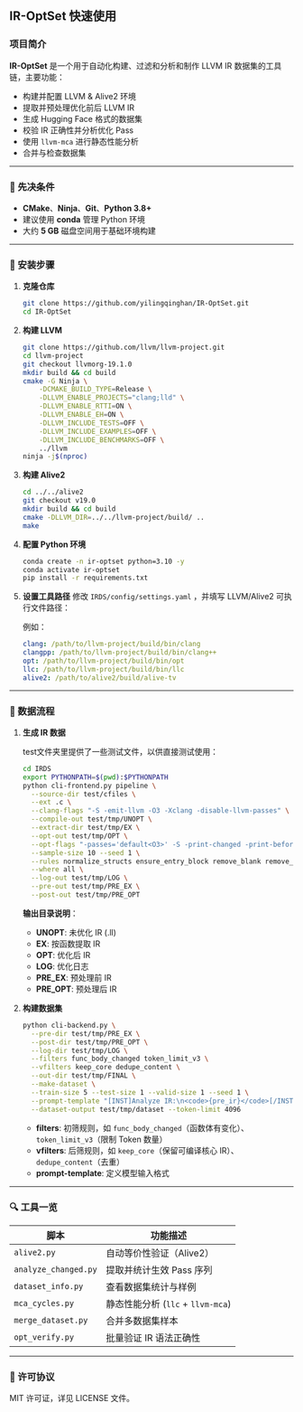## IR-OptSet  快速使用

### 项目简介

**IR-OptSet** 是一个用于自动化构建、过滤和分析和制作 LLVM IR 数据集的工具链，主要功能：

- 构建并配置 LLVM & Alive2 环境
- 提取并预处理优化前后 LLVM IR
- 生成 Hugging Face 格式的数据集
- 校验 IR 正确性并分析优化 Pass
- 使用 `llvm-mca` 进行静态性能分析
- 合并与检查数据集

------

### 🔧 先决条件

- **CMake**、**Ninja**、**Git**、**Python 3.8+**
- 建议使用 **conda** 管理 Python 环境
- 大约 **5 GB** 磁盘空间用于基础环境构建

------

### 🚀 安装步骤

1. **克隆仓库**

   ```bash
   git clone https://github.com/yilingqinghan/IR-OptSet.git
   cd IR-OptSet
   ```

2. **构建 LLVM**

   ```bash
   git clone https://github.com/llvm/llvm-project.git
   cd llvm-project
   git checkout llvmorg-19.1.0
   mkdir build && cd build
   cmake -G Ninja \
       -DCMAKE_BUILD_TYPE=Release \
       -DLLVM_ENABLE_PROJECTS="clang;lld" \
       -DLLVM_ENABLE_RTTI=ON \
       -DLLVM_ENABLE_EH=ON \
       -DLLVM_INCLUDE_TESTS=OFF \
       -DLLVM_INCLUDE_EXAMPLES=OFF \
       -DLLVM_INCLUDE_BENCHMARKS=OFF \
       ../llvm
   ninja -j$(nproc)
   ```

3. **构建 Alive2**

   ```bash
   cd ../../alive2
   git checkout v19.0
   mkdir build && cd build
   cmake -DLLVM_DIR=../../llvm-project/build/ ..
   make
   ```

4. **配置 Python 环境**

   ```bash
   conda create -n ir-optset python=3.10 -y
   conda activate ir-optset
   pip install -r requirements.txt
   ```

5. **设置工具路径**
    修改 `IRDS/config/settings.yaml` ，并填写 LLVM/Alive2 可执行文件路径：

   例如：

   ```yaml
   clang: /path/to/llvm-project/build/bin/clang
   clangpp: /path/to/llvm-project/build/bin/clang++
   opt: /path/to/llvm-project/build/bin/opt
   llc: /path/to/llvm-project/build/bin/llc
   alive2: /path/to/alive2/build/alive-tv
   ```

------

### 🔨 数据流程

1. **生成 IR 数据**

   test文件夹里提供了一些测试文件，以供直接测试使用：

   ```bash
   cd IRDS
   export PYTHONPATH=$(pwd):$PYTHONPATH
   python cli-frontend.py pipeline \
     --source-dir test/cfiles \
     --ext .c \
     --clang-flags "-S -emit-llvm -O3 -Xclang -disable-llvm-passes" \
     --compile-out test/tmp/UNOPT \
     --extract-dir test/tmp/EX \
     --opt-out test/tmp/OPT \
     --opt-flags "-passes='default<O3>' -S -print-changed -print-before-changed" \
     --sample-size 10 --seed 1 \
     --rules normalize_structs ensure_entry_block remove_blank remove_comments rename_blocks rename_locals \
     --where all \
     --log-out test/tmp/LOG \
     --pre-out test/tmp/PRE_EX \
     --post-out test/tmp/PRE_OPT
   ```

   **输出目录说明**：

   - **UNOPT**: 未优化 IR (.ll)
   - **EX**: 按函数提取 IR
   - **OPT**: 优化后 IR
   - **LOG**: 优化日志
   - **PRE_EX**: 预处理前 IR
   - **PRE_OPT**: 预处理后 IR

2. **构建数据集**

   ```bash
   python cli-backend.py \
     --pre-dir test/tmp/PRE_EX \
     --post-dir test/tmp/PRE_OPT \
     --log-dir test/tmp/LOG \
     --filters func_body_changed token_limit_v3 \
     --vfilters keep_core dedupe_content \
     --out-dir test/tmp/FINAL \
     --make-dataset \
     --train-size 5 --test-size 1 --valid-size 1 --seed 1 \
     --prompt-template "[INST]Analyze IR:\n<code>{pre_ir}</code>[/INST]..." \
     --dataset-output test/tmp/dataset --token-limit 4096
   ```

   - **filters**: 初筛规则，如 `func_body_changed`（函数体有变化）、`token_limit_v3`（限制 Token 数量）
   - **vfilters**: 后筛规则，如 `keep_core`（保留可编译核心 IR）、`dedupe_content`（去重）
   - **prompt-template**: 定义模型输入格式

------

### 🔍 工具一览

| 脚本                 | 功能描述                          |
| -------------------- | --------------------------------- |
| `alive2.py`          | 自动等价性验证（Alive2）          |
| `analyze_changed.py` | 提取并统计生效 Pass 序列          |
| `dataset_info.py`    | 查看数据集统计与样例              |
| `mca_cycles.py`      | 静态性能分析 (`llc` + `llvm-mca`) |
| `merge_dataset.py`   | 合并多数据集样本                  |
| `opt_verify.py`      | 批量验证 IR 语法正确性            |

------

### 📄 许可协议

MIT 许可证，详见 LICENSE 文件。

